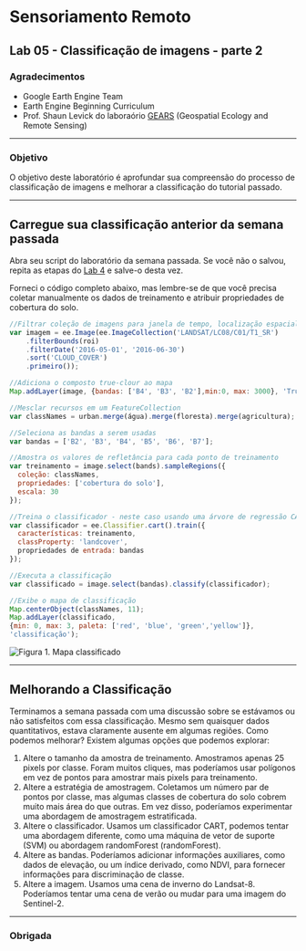 # Sensoriamento Remoto
Lab 05 - Classificação de imagens - parte 2
--------------

### Agradecimentos
- Google Earth Engine Team
- Earth Engine Beginning Curriculum
- Prof. Shaun Levick do laboraório [GEARS](https://www.gears-lab.com)  (Geospatial Ecology and Remote Sensing) 

------
### Objetivo
O objetivo deste laboratório é aprofundar sua compreensão do processo de classificação de imagens e melhorar a classificação do tutorial passado.

----------

## Carregue sua classificação anterior da semana passada

Abra seu script do laboratório da semana passada. Se você não o salvou, repita as etapas do [Lab 4](https://github.com/geospatialeco/GEARS/blob/master/Intro_RS_Lab4.md) e salve-o desta vez.

Forneci o código completo abaixo, mas lembre-se de que você precisa coletar manualmente os dados de treinamento e atribuir propriedades de cobertura do solo.

```JavaScript
//Filtrar coleção de imagens para janela de tempo, localização espacial e cobertura de nuvens
var imagem = ee.Image(ee.ImageCollection('LANDSAT/LC08/C01/T1_SR')
    .filterBounds(roi)
    .filterDate('2016-05-01', '2016-06-30')
    .sort('CLOUD_COVER')
    .primeiro());

//Adiciona o composto true-clour ao mapa
Map.addLayer(image, {bandas: ['B4', 'B3', 'B2'],min:0, max: 3000}, 'True color image');

//Mesclar recursos em um FeatureCollection
var classNames = urban.merge(água).merge(floresta).merge(agricultura);

//Seleciona as bandas a serem usadas
var bandas = ['B2', 'B3', 'B4', 'B5', 'B6', 'B7'];

//Amostra os valores de refletância para cada ponto de treinamento
var treinamento = image.select(bands).sampleRegions({
  coleção: classNames,
  propriedades: ['cobertura do solo'],
  escala: 30
});

//Treina o classificador - neste caso usando uma árvore de regressão CART
var classificador = ee.Classifier.cart().train({
  características: treinamento,
  classProperty: 'landcover',
  propriedades de entrada: bandas
});

//Executa a classificação
var classificado = image.select(bandas).classify(classificador);

//Exibe o mapa de classificação
Map.centerObject(classNames, 11);
Map.addLayer(classificado,
{min: 0, max: 3, paleta: ['red', 'blue', 'green','yellow']},
'classificação');
```

![Figura 1. Mapa classificado](screenshots/l4_classified.png)

-----
## Melhorando a Classificação

Terminamos a semana passada com uma discussão sobre se estávamos ou não satisfeitos com essa classificação. Mesmo sem quaisquer dados quantitativos, estava claramente ausente em algumas regiões. Como podemos melhorar? Existem algumas opções que podemos explorar:

1. Altere o tamanho da amostra de treinamento. Amostramos apenas 25 pixels por classe. Foram muitos cliques, mas poderíamos usar polígonos em vez de pontos para amostrar mais pixels para treinamento.
2. Altere a estratégia de amostragem. Coletamos um número par de pontos por classe, mas algumas classes de cobertura do solo cobrem muito mais área do que outras. Em vez disso, poderíamos experimentar uma abordagem de amostragem estratificada.
3. Altere o classificador. Usamos um classificador CART, podemos tentar uma abordagem diferente, como uma máquina de vetor de suporte (SVM) ou abordagem randomForest (randomForest).
4. Altere as bandas. Poderíamos adicionar informações auxiliares, como dados de elevação, ou um índice derivado, como NDVI, para fornecer informações para discriminação de classe.
5. Altere a imagem. Usamos uma cena de inverno do Landsat-8. Poderíamos tentar uma cena de verão ou mudar para uma imagem do Sentinel-2.


-------
### Obrigada
